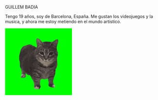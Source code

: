 GUILLEM BADIA

Tengo 19 años, soy de Barcelona, España. Me gustan los videojuegos y la musica, y ahora me estoy metiendo en el mundo artistico. 

![gif](./spincat.gif)
